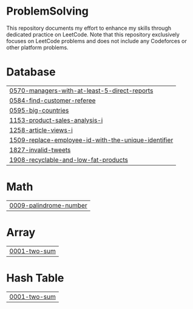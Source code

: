 # ProblemSolving
This repository documents my effort to enhance my skills through dedicated practice on LeetCode.
Note that this repository exclusively focuses on LeetCode problems and does not include any Codeforces or other platform problems.


# Database
|  |
| ------- |
| [0570-managers-with-at-least-5-direct-reports](https://github.com/andrewayyman/ProblemSolving/tree/master/0570-managers-with-at-least-5-direct-reports) |
| [0584-find-customer-referee](https://github.com/andrewayyman/ProblemSolving/tree/master/0584-find-customer-referee) |
| [0595-big-countries](https://github.com/andrewayyman/ProblemSolving/tree/master/0595-big-countries) |
| [1153-product-sales-analysis-i](https://github.com/andrewayyman/ProblemSolving/tree/master/1153-product-sales-analysis-i) |
| [1258-article-views-i](https://github.com/andrewayyman/ProblemSolving/tree/master/1258-article-views-i) |
| [1509-replace-employee-id-with-the-unique-identifier](https://github.com/andrewayyman/ProblemSolving/tree/master/1509-replace-employee-id-with-the-unique-identifier) |
| [1827-invalid-tweets](https://github.com/andrewayyman/ProblemSolving/tree/master/1827-invalid-tweets) |
| [1908-recyclable-and-low-fat-products](https://github.com/andrewayyman/ProblemSolving/tree/master/1908-recyclable-and-low-fat-products) |
# Math
|  |
| ------- |
| [0009-palindrome-number](https://github.com/andrewayyman/ProblemSolving/tree/master/0009-palindrome-number) |
# Array
|  |
| ------- |
| [0001-two-sum](https://github.com/andrewayyman/ProblemSolving/tree/master/0001-two-sum) |
# Hash Table
|  |
| ------- |
| [0001-two-sum](https://github.com/andrewayyman/ProblemSolving/tree/master/0001-two-sum) |